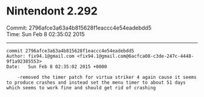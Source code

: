 # Nintendont 2.292
Commit: 2796afce3a63a4b815628f1eaccc4e54eadebdd5  
Time: Sun Feb 8 02:35:02 2015   

-----

```
commit 2796afce3a63a4b815628f1eaccc4e54eadebdd5
Author: fix94.1@gmail.com <fix94.1@gmail.com@6acfca08-c3de-247c-4448-9f1a92385553>
Date:   Sun Feb 8 02:35:02 2015 +0000

    -removed the timer patch for virtua striker 4 again cause it seems to produce crashes and instead set the menu timer to about 51 days which seems to work fine and should get rid of crashing
```

